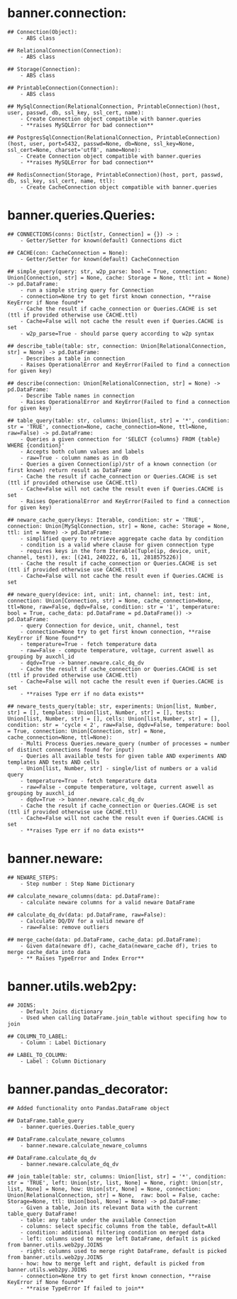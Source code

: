 # banner.connection:
    ## Connection(Object):
        - ABS class

    ## RelationalConnection(Connection):
        - ABS class

    ## Storage(Connection):
        - ABS class

    ## PrintableConnection(Connection):
        - ABS class

    ## MySqlConnection(RelationalConnection, PrintableConnection)(host, user, passwd, db, ssl_key, ssl_cert, name):
        - Create Connection object compatible with banner.queries  
        - **raises MySQLError for bad connection**

    ## PostgresSqlConnection(RelationalConnection, PrintableConnection)(host, user, port=5432, passwd=None, db=None, ssl_key=None, ssl_cert=None, charset='utf8', name=None):
        - Create Connection object compatible with banner.queries  
        - **raises MySQLError for bad connection**
        
    ## RedisConnection(Storage, PrintableConnection)(host, port, passwd, db, ssl_key, ssl_cert, name, ttl):
        - Create CacheConnection object compatible with banner.queries  

# banner.queries.Queries:
    ## CONNECTIONS(conns: Dict[str, Connection] = {}) -> :
        - Getter/Setter for known(default) Connections dict

    ## CACHE(con: CacheConnection = None):
        - Getter/Setter for known(default) CacheConnection

    ## simple_query(query: str, w2p_parse: bool = True, connection: Union[Connection, str] = None, cache: Storage = None, ttl: int = None) -> pd.DataFrame:
        - run a simple string query for Connection
        - connection=None try to get first known connection, **raise KeyError if None found**
        - Cache the result if cache_connection or Queries.CACHE is set (ttl if provided otherwise use CACHE.ttl)
        - Cache=False will not cache the result even if Queries.CACHE is set
        - w2p_parse=True - should parse query according to w2p syntax
    
    ## describe_table(table: str, connection: Union[RelationalConnection, str] = None) -> pd.DataFrame:
        - Describes a table in connection
        - Raises OperationalError and KeyError(Failed to find a connection for given key) 

    ## describe(connection: Union[RelationalConnection, str] = None) -> pd.DataFrame:
        - Describe Table names in connection
        - Raises OperationalError and KeyError(Failed to find a connection for given key)

    ## table_query(table: str, columns: Union[list, str] = '*', condition: str = 'TRUE', connection=None, cache_connection=None, ttl=None, raw=False) -> pd.DataFrame:
        - Queries a given connection for 'SELECT {columns} FROM {table} WHERE {condition}'
        - Accepts both column values and labels
        - raw=True - column names as in db
        - Queries a given Connection(ip)/str of a known connection (or first known) return result as DataFrame
        - Cache the result if cache_connection or Queries.CACHE is set (ttl if provided otherwise use CACHE.ttl)
        - Cache=False will not cache the result even if Queries.CACHE is set
        - Raises OperationalError and KeyError(Failed to find a connection for given key) 

    ## neware_cache_query(keys: Iterable, condition: str = 'TRUE', connection: Union[MySqlConnection, str] = None, cache: Storage = None, ttl: int = None) -> pd.DataFrame:
        - simplified query to retrieve aggregate cache data by condition
        - condition is a valid where clause for given connection type
        - requires keys in the form Iterable(Tuple(ip, device, unit, channel, test)), ex: [(241, 240222, 6, 11, 2818575226)]
        - Cache the result if cache_connection or Queries.CACHE is set (ttl if provided otherwise use CACHE.ttl)
        - Cache=False will not cache the result even if Queries.CACHE is set

    ## neware_query(device: int, unit: int, channel: int, test: int, connection: Union[Connection, str] = None, cache_connection=None, ttl=None, raw=False, dqdv=False, condition: str = '1', temperature: bool = True, cache_data: pd.DataFrame = pd.DataFrame()) -> pd.DataFrame:
        - query Connection for device, unit, channel, test 
        - connection=None try to get first known connection, **raise KeyError if None found**
        - temperature=True - fetch temperature data
        - raw=False - compute temperature, voltage, current aswell as grouping by auxchl_id
        - dqdv=True -> banner.neware.calc_dq_dv 
        - Cache the result if cache_connection or Queries.CACHE is set (ttl if provided otherwise use CACHE.ttl)
        - Cache=False will not cache the result even if Queries.CACHE is set
        - **raises Type err if no data exists**

    ## neware_tests_query(table: str, experiments: Union[list, Number, str] = [], templates: Union[list, Number, str] = [], tests: Union[list, Number, str] = [], cells: Union[list,Number, str] = [], condition: str = 'cycle < 2', raw=False, dqdv=False, temperature: bool = True, connection: Union[Connection, str] = None, cache_connection=None, ttl=None):
        - Multi Process Queries.neware_query (number of processes = number of distinct connections found for input)
        - Queries all available tests for given table AND experiments AND templates AND tests AND cells
        - Union[list, Number, str] - single/list of numbers or a valid query
        - temperature=True - fetch temperature data
        - raw=False - compute temperature, voltage, current aswell as grouping by auxchl_id
        - dqdv=True -> banner.neware.calc_dq_dv 
        - Cache the result if cache_connection or Queries.CACHE is set (ttl if provided otherwise use CACHE.ttl)
        - Cache=False will not cache the result even if Queries.CACHE is set
        - **raises Type err if no data exists**

# banner.neware:
    ## NEWARE_STEPS:
        - Step number : Step Name Dictionary 

    ## calculate_neware_columns(data: pd.DataFrame):
        - calculate neware columns for a valid neware DataFrame

    ## calculate_dq_dv(data: pd.DataFrame, raw=False):
        - Calculate DQ/DV for a valid neware df
        - raw=False: remove outliers

    ## merge_cache(data: pd.DataFrame, cache_data: pd.DataFrame):
        - Given data(neware df), cache_data(neware_cache df), tries to merge cache_data into data  
        - ** Raises TypeError and Index Error**

# banner.utils.web2py:
    ## JOINS:
        - Default Joins dictionary
        - Used when calling DataFrame.join_table without specifing how to join

    ## COLUMN_TO_LABEL: 
        - Column : Label Dictionary
    
    ## LABEL_TO_COLUMN: 
        - Label : Column Dictionary

# banner.pandas_decorator:
    ## Added functionality onto Pandas.DataFrame object

    ## DataFrame.table_query
        - banner.queries.Queries.table_query

    ## DataFrame.calculate_neware_columns 
        - banner.neware.calculate_neware_columns

    ## DataFrame.calculate_dq_dv 
        - banner.neware.calculate_dq_dv

    ## join_table(table: str, columns: Union[list, str] = '*', condition: str = 'TRUE', left: Union[str, list, None] = None, right: Union[str, list, None] = None, how: Union[str, None] = None, connection: Union[RelationalConnection, str] = None,  raw: bool = False, cache: Storage=None, ttl: Union[bool, None] = None) -> pd.DataFrame:
        - Given a table, Join its relevant Data with the current table_query DataFrame!
        - table: any table under the available Connection
        - columns: select specific columns from the table, default=All
        - condition: additional filtering condition on merged data
        - left: columns used to merge left DataFrame, default is picked from banner.utils.web2py.JOINS
        - right: columns used to merge right DataFrame, default is picked from banner.utils.web2py.JOINS
        - how: how to merge left and right, default is picked from banner.utils.web2py.JOINS
        - connection=None try to get first known connection, **raise KeyError if None found**
        - **raise TypeError If failed to join**